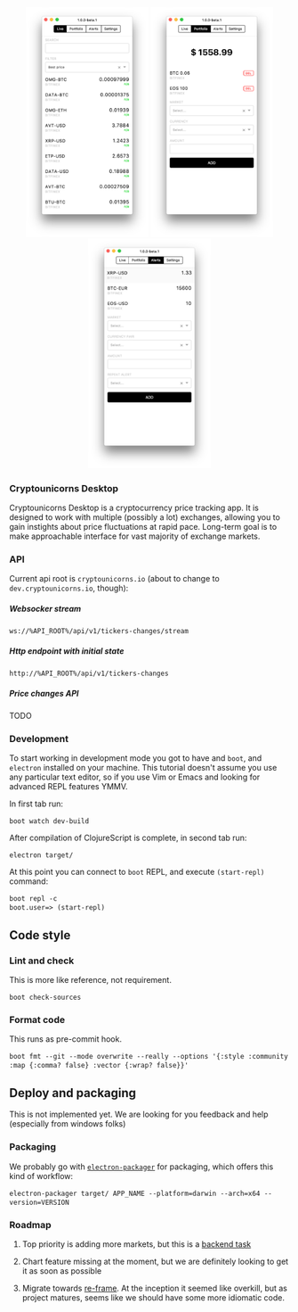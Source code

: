<div align="center">
  <img src="docs/img/live.png" width="220px" />
  <img src="docs/img/folio.png" width="220px" />
  <img src="docs/img/alerts.png" width="220px" />
</div>

### Cryptounicorns Desktop

Cryptounicorns Desktop is a cryptocurrency price tracking app. It is designed to work with multiple (possibly a lot) exchanges, allowing you to gain instights about price fluctuations at rapid pace. Long-term goal is to make approachable interface for vast majority of exchange markets.

### API

Current api root is `cryptounicorns.io` (about to change to `dev.cryptounicorns.io`, though):

##### Websocker stream

```
ws://%API_ROOT%/api/v1/tickers-changes/stream
```

##### Http endpoint with initial state

```
http://%API_ROOT%/api/v1/tickers-changes
```

##### Price changes API

TODO

### Development

To start working in development mode you got to have and `boot`, and `electron` installed on your machine. This tutorial doesn't assume you use any particular text editor, so if you use Vim or Emacs and looking for advanced REPL features YMMV.

In first tab run:

```
boot watch dev-build
```

After compilation of ClojureScript is complete, in second tab run:

```
electron target/
```

At this point you can connect to `boot` REPL, and execute `(start-repl)` command:

```
boot repl -c
boot.user=> (start-repl)
```

## Code style

### Lint and check

This is more like reference, not requirement.

```
boot check-sources
```

### Format code

This runs as pre-commit hook.

```
boot fmt --git --mode overwrite --really --options '{:style :community :map {:comma? false} :vector {:wrap? false}}'
```

## Deploy and packaging

This is not implemented yet. We are looking for you feedback and help (especially from windows folks)

### Packaging

We probably go with [`electron-packager`](https://github.com/maxogden/electron-packager) for packaging, which offers this kind of workflow:

```
electron-packager target/ APP_NAME --platform=darwin --arch=x64 --version=VERSION
```

### Roadmap

1. Top priority is adding more markets, but this is a [backend task](https://github.com/cryptounicorns/trade)

2. Chart feature missing at the moment, but we are definitely looking to get it as soon as possible

3. Migrate towards [re-frame](https://github.com/Day8/re-frame). At the inception it seemed like overkill, but as project matures, seems like we should have some more idiomatic code.

